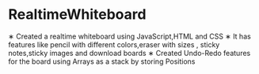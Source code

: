 # RealtimeWhiteboard
∗ Created a realtime whiteboard using JavaScript,HTML and CSS ∗ It has features like pencil with different colors,eraser with sizes , sticky notes,sticky images and download boards ∗ Created Undo-Redo features for the board using Arrays as a stack by storing Positions 
